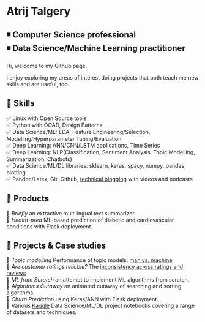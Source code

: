 # Atrij Talgery

:black_medium_small_square: **Computer Science professional**       
:black_medium_small_square: **Data Science/Machine Learning practitioner**  
---------------
Hi, welcome to my Github page. 

I enjoy exploring my areas of interest doing projects that both teach me new skills and are useful, too.  

## :large_blue_diamond: Skills

:white_check_mark: Linux with Open Source tools    
:white_check_mark: Python with OOAD, Design Patterns    
:white_check_mark: Data Science/ML: EDA, Feature Engineering/Selection, Modelling/Hyperparameter Tuning/Evaluation    
:white_check_mark: Deep Learning: ANN/CNN/LSTM applications, Time Series   
:white_check_mark: Deep Learning: NLP(Classification, Sentiment Analysis, Topic Modelling, Summarization, Chatbots)    
:white_check_mark: Data Science/ML/DL libraries: sklearn, keras, spacy, numpy, pandas, plotting   
:white_check_mark: Pandoc/Latex, Git, Github, [technical blogging](https://progmatix21.github.io) with videos and podcasts   

## :large_blue_circle: Products

:small_blue_diamond: *Briefly* an extractive multilingual text summarizer.    
:small_blue_diamond: *Health-pred* ML-based prediction of diabetic and cardiovascular conditions with Flask deployment.    

## :large_blue_circle: Projects & Case studies

:small_blue_diamond: *Topic modelling* Performance of topic models: [man vs. machine](https://progmatix21.github.io/posts/topic-modelling-case-studies/)    
:small_blue_diamond: *Are customer ratings reliable?* The [inconsistency across ratings and reviews](https://progmatix21.github.io/posts/review-vs-rating-two-case-studies/)    
:small_blue_diamond: *ML from Scratch* an attempt to implement ML algorithms from scratch.   
:small_blue_diamond: *Algorithms Cutaway* an animated cutaway of searching and sorting algorithms.    
:small_blue_diamond: *Churn Prediction* using Keras/ANN with Flask deployment.    
:small_blue_diamond: Various [Kaggle](https://kaggle.com/atrijtalgery) Data Science/ML/DL project notebooks covering a range of datasets and techniques.



